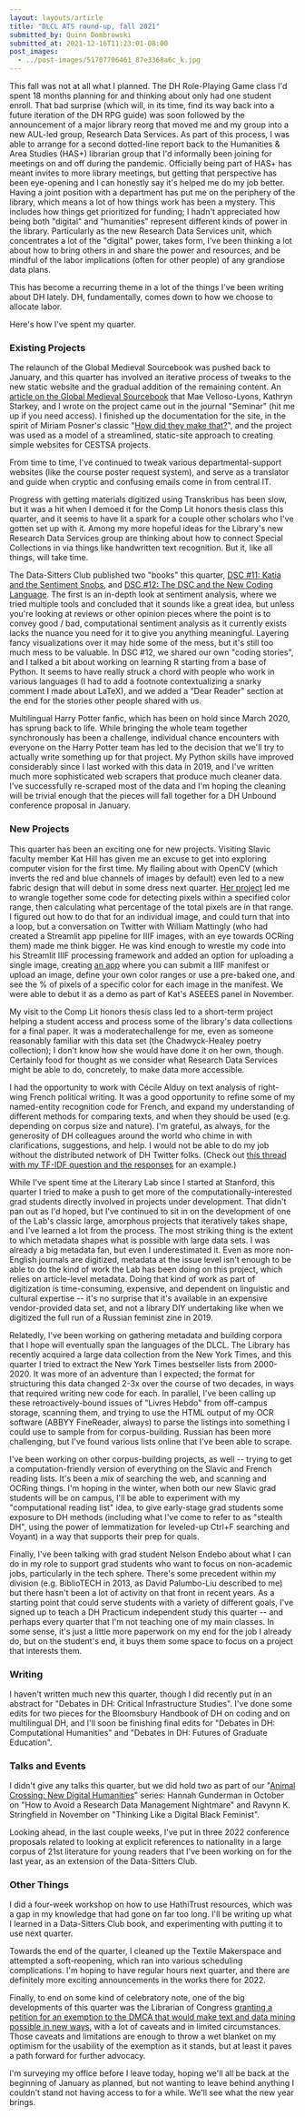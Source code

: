 ```yaml
---
layout: layouts/article
title: "DLCL ATS round-up, fall 2021"
submitted_by: Quinn Dombrowski
submitted_at: 2021-12-16T11:23:01-08:00
post_images:
  - ../post-images/51707706461_87e3368a6c_k.jpg
---
```


This fall was not at all what I planned. The DH Role-Playing Game class I'd spent 18 months planning for and thinking about only had one student enroll. That bad surprise (which will, in its time, find its way back into a future iteration of the DH RPG guide) was soon followed by the announcement of a major library reorg that moved me and my group into a new AUL-led group, Research Data Services. As part of this process, I was able to arrange for a second dotted-line report back to the Humanities & Area Studies (HAS+) librarian group that I'd informally been joining for meetings on and off during the pandemic. Officially being part of HAS+ has meant invites to more library meetings, but getting that perspective has been eye-opening and I can honestly say it's helped me do my job better. Having a joint position with a department has put me on the periphery of the library, which means a lot of how things work has been a mystery. This includes how things get prioritized for funding; I hadn't appreciated how being both "digital" and "humanities" represent different kinds of power in the library. Particularly as the new Research Data Services unit, which concentrates a lot of the "digital" power, takes form, I've been thinking a lot about how to bring others in and share the power and resources, and be mindful of the labor implications (often for other people) of any grandiose data plans.


This has become a recurring theme in a lot of the things I've been writing about DH lately. DH, fundamentally, comes down to how we choose to allocate labor.


Here's how I've spent my quarter.


### Existing Projects


The relaunch of the Global Medieval Sourcebook was pushed back to January, and this quarter has involved an iterative process of tweaks to the new static website and the gradual addition of the remaining content. An [article on the Global Medieval Sourcebook](https://utpjournals.press/doi/full/10.3138/seminar.57.3.1) that Mae Velloso-Lyons, Kathryn Starkey, and I wrote on the project came out in the journal "Seminar" (hit me up if you need access). I finished up the documentation for the site, in the spirit of Miriam Posner's classic "[How did they make that?](https://miriamposner.com/blog/how-did-they-make-that/)", and the project was used as a model of a streamlined, static-site approach to creating simple websites for CESTSA projects.


From time to time, I've continued to tweak various departmental-support websites (like the course poster request system), and serve as a translator and guide when cryptic and confusing emails come in from central IT.


Progress with getting materials digitized using Transkribus has been slow, but it was a hit when I demoed it for the Comp Lit honors thesis class this quarter, and it seems to have lit a spark for a couple other scholars who I've gotten set up with it. Among my more hopeful ideas for the Library's new Research Data Services group are thinking about how to connect Special Collections in via things like handwritten text recognition. But it, like all things, will take time.


The Data-Sitters Club published two "books" this quarter, [DSC #11: Katia and the Sentiment Snobs](https://datasittersclub.github.io/site/dsc11.html), and [DSC #12: The DSC and the New Coding Language](https://datasittersclub.github.io/site/dsc12.html). The first is an in-depth look at sentiment analysis, where we tried multiple tools and concluded that it sounds like a great idea, but unless you're looking at reviews or other opinion pieces where the point is to convey good / bad, computational sentiment analysis as it currently exists lacks the nuance you need for it to give you anything meaningful. Layering fancy visualizations over it may hide some of the mess, but it's still too much mess to be valuable. In DSC #12, we shared our own "coding stories", and I talked a bit about working on learning R starting from a base of Python. It seems to have really struck a chord with people who work in various languages (I had to add a footnote contextualizing a snarky comment I made about LaTeX), and we added a "Dear Reader" section at the end for the stories other people shared with us.


Multilingual Harry Potter fanfic, which has been on hold since March 2020, has sprung back to life. While bringing the whole team together synchronously has been a challenge, individual chance encounters with everyone on the Harry Potter team has led to the decision that we'll try to actually write something up for that project. My Python skills have improved considerably since I last worked with this data in 2019, and I've written much more sophisticated web scrapers that produce much cleaner data. I've successfully re-scraped most of the data and I'm hoping the cleaning will be trivial enough that the pieces will fall together for a DH Unbound conference proposal in January.


### New Projects


This quarter has been an exciting one for new projects. Visiting Slavic faculty member Kat Hill has given me an excuse to get into exploring computer vision for the first time. My flailing about with OpenCV (which inverts the red and blue channels of images by default) even led to a new fabric design that will debut in some dress next quarter. [Her project](https://digitalhumanities.stanford.edu/soviet-periodicals) led me to wrangle together some code for detecting pixels within a specified color range, then calculating what percentage of the total pixels are in that range. I figured out how to do that for an individual image, and could turn that into a loop, but a conversation on Twitter with William Mattingly (who had created a Streamlit app pipeline for IIIF images, with an eye towards OCRing them) made me think bigger. He was kind enough to wrestle my code into his Streamlit IIIF processing framework and added an option for uploading a single image, creating [an app](https://share.streamlit.io/quinnanya/color-detection/main/measure_color.py) where you can submit a IIIF manifest or upload an image, define your own color ranges or use a pre-baked one, and see the % of pixels of a specific color for each image in the manifest. We were able to debut it as a demo as part of Kat's ASEEES panel in November.


My visit to the Comp Lit honors thesis class led to a short-term project helping a student access and process some of the library's data collections for a final paper. It was a moderatechallenge for me, even as someone reasonably familiar with this data set (the Chadwyck-Healey poetry collection); I don't know how she would have done it on her own, though. Certainly food for thought as we consider what Research Data Services might be able to do, concretely, to make data more accessible.


I had the opportunity to work with Cécile Alduy on text analysis of right-wing French political writing. It was a good opportunity to refine some of my named-entity recognition code for French, and expand my understanding of different methods for comparing texts, and when they should be used (e.g. depending on corpus size and nature). I'm grateful, as always, for the generosity of DH colleagues around the world who chime in with clarifications, suggestions, and help. I would not be able to do my job without the distributed network of DH Twitter folks. (Check out [this thread with my TF-IDF question and the responses](https://twitter.com/quinnanya/status/1450827419644936200) for an example.)


While I've spent time at the Literary Lab since I started at Stanford, this quarter I tried to make a push to get more of the computationally-interested grad students directly involved in projects under development. That didn't pan out as I'd hoped, but I've continued to sit in on the development of one of the Lab's classic large, amorphous projects that iteratively takes shape, and I've learned a lot from the process. The most striking thing is the extent to which metadata shapes what is possible with large data sets. I was already a big metadata fan, but even I underestimated it. Even as more non-English journals are digitized, metadata at the issue level isn't enough to be able to do the kind of work the Lab has been doing on this project, which relies on article-level metadata. Doing that kind of work as part of digitization is time-consuming, expensive, and dependent on linguistic and cultural expertise -- it's no surprise that it's available in an expensive vendor-provided data set, and not a library DIY undertaking like when we digitized the full run of a Russian feminist zine in 2019.


Relatedly, I've been working on gathering metadata and building corpora that I hope will eventually span the languages of the DLCL. The Library has recently acquired a large data collection from the New York Times, and this quarter I tried to extract the New York Times bestseller lists from 2000-2020. It was more of an adventure than I expected; the format for structuring this data changed 2-3x over the course of two decades, in ways that required writing new code for each. In parallel, I've been calling up these retroactively-bound issues of "Livres Hebdo" from off-campus storage, scanning them, and trying to use the HTML output of my OCR software (ABBYY FineReader, always) to parse the listings into something I could use to sample from for corpus-building. Russian has been more challenging, but I've found various lists online that I've been able to scrape.


I've been working on other corpus-building projects, as well -- trying to get a computation-friendly version of everything on the Slavic and French reading lists. It's been a mix of searching the web, and scanning and OCRing things. I'm hoping in the winter, when both our new Slavic grad students will be on campus, I'll be able to experiment with my "computational reading list" idea, to give early-stage grad students some exposure to DH methods (including what I've come to refer to as "stealth DH", using the power of lemmatization for leveled-up Ctrl+F searching and Voyant) in a way that supports their prep for quals.


Finally, I've been talking with grad student Nelson Endebo about what I can do in my role to support grad students who want to focus on non-academic jobs, particularly in the tech sphere. There's some precedent within my division (e.g. BiblioTECH in 2013, as David Palumbo-Liu described to me) but there hasn't been a lot of activity on that front in recent years. As a starting point that could serve students with a variety of different goals, I've signed up to teach a DH Practicum independent study this quarter -- and perhaps every quarter that I'm not teaching one of my main classes. In some sense, it's just a little more paperwork on my end for the job I already do, but on the student's end, it buys them some space to focus on a project that interests them.


### Writing


I haven't written much new this quarter, though I did recently put in an abstract for "Debates in DH: Critical Infrastructure Studies". I've done some edits for two pieces for the Bloomsbury Handbook of DH on coding and on multilingual DH, and I'll soon be finishing final edits for "Debates in DH: Computational Humanities" and "Debates in DH: Futures of Graduate Education".


### Talks and Events


I didn't give any talks this quarter, but we did hold two as part of our "[Animal Crossing: New Digital Humanities](https://digitalhumanities.stanford.edu/acndh)" series: Hannah Gunderman in October on "How to Avoid a Research Data Management Nightmare" and Ravynn K. Stringfield in November on "Thinking Like a Digital Black Feminist".


Looking ahead, in the last couple weeks, I've put in three 2022 conference proposals related to looking at explicit references to nationality in a large corpus of 21st literature for young readers that I've been working on for the last year, as an extension of the Data-Sitters Club.


### Other Things


I did a four-week workshop on how to use HathiTrust resources, which was a gap in my knowledge that had gone on far too long. I'll be writing up what I learned in a Data-Sitters Club book, and experimenting with putting it to use next quarter.


Towards the end of the quarter, I cleaned up the Textile Makerspace and attempted a soft-reopening, which ran into various scheduling complications. I'm hoping to have regular hours next quarter, and there are definitely more exciting announcements in the works there for 2022.


Finally, to end on some kind of celebratory note, one of the big developments of this quarter was the Librarian of Congress [granting a petition for an exemption to the DMCA that would make text and data mining possible in new ways](https://ach.org/blog/2021/12/08/ach-advocacy-leads-to-new-opportunities-for-text-and-video-analysis/), with a lot of caveats and in limited circumstances. Those caveats and limitations are enough to throw a wet blanket on my optimism for the usability of the exemption as it stands, but at least it paves a path forward for further advocacy.


I'm surveying my office before I leave today, hoping we'll all be back at the beginning of January as planned, but not wanting to leave behind anything I couldn't stand not having access to for a while. We'll see what the new year brings.


